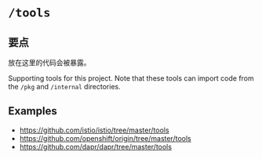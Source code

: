 # `/tools`

## 要点

放在这里的代码会被暴露。

Supporting tools for this project. Note that these tools can import code from the `/pkg` and `/internal` directories.

## Examples

- <https://github.com/istio/istio/tree/master/tools>
- <https://github.com/openshift/origin/tree/master/tools>
- <https://github.com/dapr/dapr/tree/master/tools>

